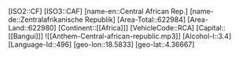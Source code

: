 ﻿---
location: [4.36667,18.5833]
type: Country
tags:
- geo/Country

SpocWebEntityId: 26863
isDeleted: false
confidential: public

---
[ISO2::CF]
[ISO3::CAF]
[name-en::Central African Rep.]
[name-de::Zentralafrikanische Republik]
[Area-Total::622984]
[Area-Land::622980]
[Continent::[[Africa]]]
[VehicleCode::RCA]
[Capital::[[Bangui]]]
![[Anthem-Central-african-republic.mp3]]
[Alcohol-l::3.4]
[Language-Id::496]
[geo-lon::18.5833]
[geo-lat::4.36667]

